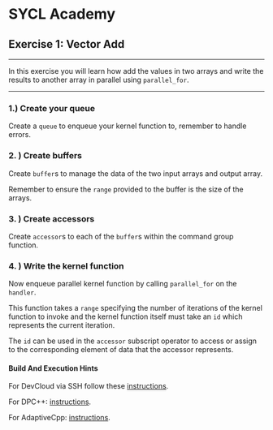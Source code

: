 # SYCL Academy

## Exercise 1: Vector Add

---

In this exercise you will learn how add the values in two arrays and write the
results to another array in parallel using `parallel_for`.

---

### 1.) Create your queue

Create a `queue` to enqueue your kernel function to, remember to handle errors.

### 2. ) Create buffers

Create `buffer`s to manage the data of the two input arrays and output array.

Remember to ensure the `range` provided to the buffer is the size of the arrays.

### 3. ) Create accessors

Create `accessor`s to each of the `buffer`s within the command group function.

### 4. ) Write the kernel function

Now enqueue parallel kernel function by calling `parallel_for` on the `handler`.

This function takes a `range` specifying the number of iterations of the kernel
function to invoke and the kernel function itself must take an `id` which
represents the current iteration.

The `id` can be used in the `accessor` subscript operator to access or assign to
the corresponding element of data that the accessor represents.


#### Build And Execution Hints

For DevCloud via SSH follow these [instructions](../devcloud.md).

For DPC++: [instructions](../dpcpp.md).

For AdaptiveCpp: [instructions](../adaptivecpp.md).
